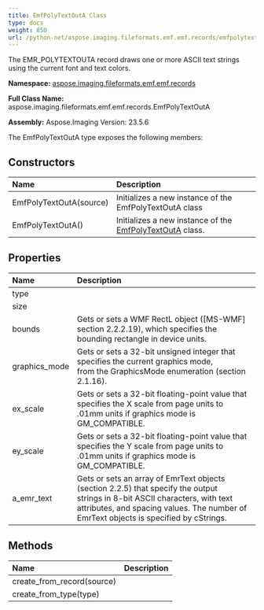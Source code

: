 ```yaml
---
title: EmfPolyTextOutA Class
type: docs
weight: 850
url: /python-net/aspose.imaging.fileformats.emf.emf.records/emfpolytextouta/
---
```


The EMR_POLYTEXTOUTA record draws one or more ASCII text strings using the current font and text colors.

**Namespace:** [aspose.imaging.fileformats.emf.emf.records](/imaging/python-net/aspose.imaging.fileformats.emf.emf.records/)

**Full Class Name:** aspose.imaging.fileformats.emf.emf.records.EmfPolyTextOutA

**Assembly:**  Aspose.Imaging Version: 23.5.6

The EmfPolyTextOutA type exposes the following members:
## **Constructors**
|**Name**|**Description**|
| :- | :- |
|EmfPolyTextOutA(source)|Initializes a new instance of the EmfPolyTextOutA class|
|EmfPolyTextOutA()|Initializes a new instance of the [EmfPolyTextOutA](/imaging/python-net/aspose.imaging.fileformats.emf.emf.records/emfpolytextouta/) class.|
## **Properties**
|**Name**|**Description**|
| :- | :- |
|type|  |
|size|  |
|bounds|Gets or sets a WMF RectL object ([MS-WMF] section 2.2.2.19), which specifies the <br/>            bounding rectangle in device units.|
|graphics_mode|Gets or sets a 32-bit unsigned integer that specifies the current graphics mode, <br/>            from the GraphicsMode enumeration (section 2.1.16).|
|ex_scale|Gets or sets a 32-bit floating-point value that specifies the X scale from page units to <br/>            .01mm units if graphics mode is GM_COMPATIBLE.|
|ey_scale|Gets or sets a 32-bit floating-point value that specifies the Y scale from page units to <br/>            .01mm units if graphics mode is GM_COMPATIBLE.|
|a_emr_text|Gets or sets an array of EmrText objects (section 2.2.5) that specify the output <br/>            strings in 8-bit ASCII characters, with text attributes, and spacing values. The number of <br/>            EmrText objects is specified by cStrings.|
## **Methods**
|**Name**|**Description**|
| :- | :- |
|create_from_record(source)|  |
|create_from_type(type)|  |
